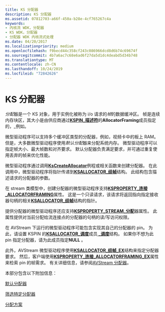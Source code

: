 ```yaml
---
title: KS 分配器
description: KS 分配器
ms.assetid: 07812703-a66f-450a-b28e-4cf765267c4a
keywords:
- 内核流 WDK，分配器
- KS WDK，分配器
- 分配器 WDK 内核流式处理
ms.date: 04/20/2017
ms.localizationpriority: medium
ms.openlocfilehash: f9becd44c358cf243c086966dcd8d6b74c69674f
ms.sourcegitcommit: 4b7a6ac7c68e6ad6f27da5d1dc4deabd5d34b748
ms.translationtype: MT
ms.contentlocale: zh-CN
ms.lasthandoff: 10/24/2019
ms.locfileid: "72842626"
---
```

# <a name="ks-allocators"></a>KS 分配器





*分配*器是一个 KS 对象，用于实例化被称为 i/o 请求的*帧*的数据缓冲区。 帧是连续内存块区，其大小是由供应商通过[**KSPIN\_描述符**](https://docs.microsoft.com/windows-hardware/drivers/ddi/ks/ns-ks-_kspin_descriptor_ex)的**AllocatorFraming**成员指定的，\_例如。

微型驱动程序可以支持多个缓冲区类型的分配器，例如，视频卡中的板上 RAM。 但是，大多数微型驱动程序使用*默认分配*器来分配系统内存。 微型驱动程序可以指定帧大小、最大帧数和对齐要求。 默认分配器负责满足要求，并可通过重复使用丢弃的帧来优化性能。

微型驱动程序通过调用[**KsCreateAllocator**](https://docs.microsoft.com/windows-hardware/drivers/ddi/ks/nf-ks-kscreateallocator)例程或相关函数来创建分配器。 在此调用中，微型驱动程序将指针传递到[**KSALLOCATOR\_组帧**](https://docs.microsoft.com/windows-hardware/drivers/ddi/ks/ns-ks-ksallocator_framing)结构。 此结构包含描述请求的分配器的参数。

在 stream 类模型中，创建分配器的微型驱动程序支持[**KSPROPERTY\_连接\_ALLOCATORFRAMING**](https://docs.microsoft.com/windows-hardware/drivers/stream/ksproperty-connection-allocatorframing)属性。 这是一个只读请求，该请求将返回指向指定接收器句柄的相关[**KSALLOCATOR\_组帧**](https://docs.microsoft.com/windows-hardware/drivers/ddi/ks/ns-ks-ksallocator_framing)结构的指针。

提供分配器的微型驱动程序还应支持[**KSPROPERTY\_STREAM\_分配**](https://docs.microsoft.com/windows-hardware/drivers/stream/ksproperty-stream-allocator)器属性。 此属性提供对当前分配给流连接点的分配器的句柄的读/写访问权限。

在 AVStream 下运行的微型驱动程序可能包含实现其自己的分配器的 pin。 为此，请设置 KSPIN 的[**KSALLOCATOR\_调度**](https://docs.microsoft.com/windows-hardware/drivers/ddi/ks/ns-ks-_ksallocator_dispatch)成员[ **\_调度**](https://docs.microsoft.com/windows-hardware/drivers/ddi/ks/ns-ks-_kspin_dispatch)结构。 如果你不想为此 pin 指定分配器，请为此成员指定**NULL** 。

此外，AVStream 微型驱动程序使用[**KSALLOCATOR\_组帧\_EX**](https://docs.microsoft.com/windows-hardware/drivers/ddi/ks/ns-ks-ksallocator_framing_ex)结构来指定分配器要求。 然后，客户端使用[**KSPROPERTY\_连接\_ALLOCATORFRAMING\_EX**](https://docs.microsoft.com/windows-hardware/drivers/stream/ksproperty-connection-allocatorframing-ex)属性来检索 pin 的帧需求。 有关详细信息，请参阅[AVStream 分配器](avstream-allocators.md)。

本部分包含以下附加信息：

[默认分配器](default-allocators.md)

[筛选特定分配器](filter-specific-allocators.md)

[分配方案](allocation-schemes.md)

 

 




